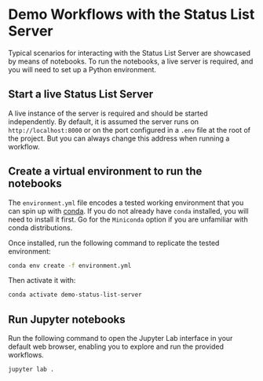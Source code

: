 # Demo Workflows with the Status List Server

Typical scenarios for interacting with the Status List Server are showcased
by means of notebooks. To run the notebooks, a live server is required, and
you will need to set up a Python environment.

## Start a live Status List Server

A live instance of the server is required and should be started independently.
By default, it is assumed the server runs on `http://localhost:8000` or on the
port configured in a `.env` file at the root of the project. But you can
always change this address when running a workflow.

## Create a virtual environment to run the notebooks

The `environment.yml` file encodes a tested working environment that you can
spin up with [conda](https://docs.conda.io/projects/conda/en/stable/index.html). 
If you do not already have `conda` installed, you will need to install it first.
Go for the `Miniconda` option if you are unfamiliar with conda distributions.

Once installed, run the following command to replicate the tested environment:

```bash
conda env create -f environment.yml
```

Then activate it with:

```bash
conda activate demo-status-list-server
```

## Run Jupyter notebooks

Run the following command to open the Jupyter Lab interface in your default web
browser, enabling you to explore and run the provided workflows.

```bash
jupyter lab .
```
